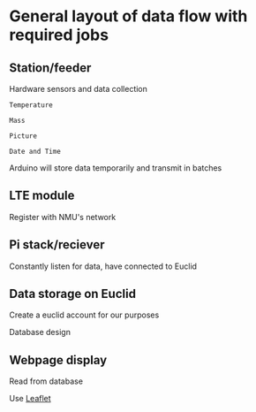 # General layout of data flow with required jobs

## Station/feeder
  Hardware sensors and data collection
  
    Temperature
    
    Mass
    
    Picture
    
    Date and Time
    
  Arduino will store data temporarily and transmit in batches
  
## LTE module
  Register with NMU's network
## Pi stack/reciever
  Constantly listen for data, have connected to Euclid
## Data storage on Euclid
  Create a euclid account for our purposes
  
  Database design
## Webpage display
  Read from database
  
  Use [Leaflet](http://leafletjs.com/)
